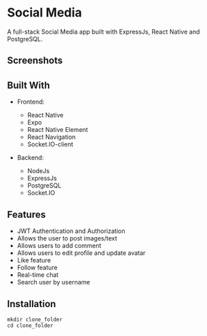 # Social Media
A full-stack Social Media app built with ExpressJs, React Native and PostgreSQL.

## Screenshots


###### 

## Built With
- Frontend: 
  - React Native
  - Expo
  - React Native Element
  - React Navigation
  - Socket.IO-client

- Backend:
  - NodeJs
  - ExpressJs
  - PostgreSQL
  - Socket.IO

## Features
- JWT Authentication and Authorization
- Allows the user to post images/text
- Allows users to add comment
- Allows users to edit profile and update avatar
- Like feature
- Follow feature
- Real-time chat
- Search user by username

## Installation

```
mkdir clone_folder
cd clone_folder
```
